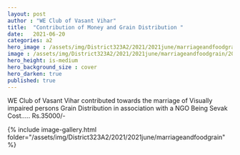 ```yaml
---
layout: post
author : "WE Club of Vasant Vihar"
title:  "Contribution of Money and Grain Distribution "
date:   2021-06-20
categories: a2
hero_image : /assets/img/District323A2/2021/2021june/marriageandfoodgrain/202231813_3089682747934206_928630434918595775_n.jpg
image : /assets/img/District323A2/2021/2021june/marriageandfoodgrain/202231813_3089682747934206_928630434918595775_n.jpg
hero_height: is-medium
hero_background_size : cover
hero_darken: true
published: true
---
```


WE Club of Vasant Vihar contributed towards the marriage of Visually impaired persons  Grain Distribution in association with a NGO Being Sevak Cost..... Rs.35000/-

{% include image-gallery.html folder="/assets/img/District323A2/2021/2021june/marriageandfoodgrain" %}